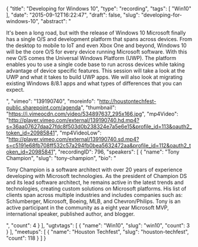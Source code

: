 {
  "title": "Developing for Windows 10",
  "type": "recording",
  "tags": [
    "Win10"
  ],
  "date": "2015-09-12T16:22:47",
  "draft": false,
  "slug": "developing-for-windows-10",
  "abstract": "<p>It's been a long road, but with the release of Windows 10 Microsoft finally has a single O/S and development platform that spans across devices. From the desktop to mobile to IoT and even Xbox One and beyond, Windows 10 will be the core O/S for every device running Microsoft software. With this new O/S comes the Universal Windows Platform (UWP). The platform enables you to use a single code base to run across devices while taking advantage of device specific features. This session will take a look at the UWP and what it takes to build UWP apps. We will also look at migrating existing Windows 8/8.1 apps and what types of differences that you can expect.</p>",
  "vimeo": "139190740",
  "moreinfo": "http://houstontechfest-public.sharepoint.com/agenda",
  "thumbnail": "https://i.vimeocdn.com/video/534897637_295x166.jpg",
  "mp4Video": "http://player.vimeo.com/external/139190740.hd.mp4?s=36aa07627daa27fdc8f503d0b238324e7a5e6e15&profile_id=113&oauth2_token_id=20985841",
  "mp4VideoLow": "http://player.vimeo.com/external/139190740.sd.mp4?s=c5191e68fb708ff532c57a294fb0bea5632472aa&profile_id=112&oauth2_token_id=20985841",
  "recordingID": 796,
  "speakers": [
    {
      "name": "Tony Champion",
      "slug": "tony-champion",
      "bio": "<p>Tony Champion is a software architect with over 20 years of experience developing with Microsoft technologies. As the president of Champion DS and its lead software architect, he remains active in the latest trends and technologies, creating custom solutions on Microsoft platforms. His list of clients span across multiple industries and includes companies such as: Schlumberger, Microsoft, Boeing, MLB, and Chevron/Philips. Tony is an active participant in the community as a eight year Microsoft MVP, international speaker, published author, and blogger.</p>",
      "count": 4
    }
  ],
  "ugtvtags": [
    {
      "name": "Win10",
      "slug": "win10",
      "count": 3
    }
  ],
  "meetups": [
    {
      "name": "Houston Techfest",
      "slug": "houston-techfest",
      "count": 118
    }
  ]
}